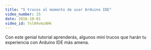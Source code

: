 ```yaml
---
title: "5 trucos al momento de usar Arduino IDE"
video_number: 25
date: 2016-10-01
video_id: 7slA9vmzAHk
---
```

Con este genial tutorial aprenderás, algunos mini trucos que harán tu experiencia con Arduino IDE más amena.
